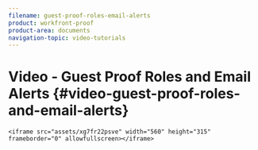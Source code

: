 ```yaml
---
filename: guest-proof-roles-email-alerts
product: workfront-proof
product-area: documents
navigation-topic: video-tutorials
---
```





# Video - Guest Proof Roles and Email Alerts {#video-guest-proof-roles-and-email-alerts}

`<iframe src="assets/xg7fr22psve" width="560" height="315" frameborder="0" allowfullscreen></iframe>` 
